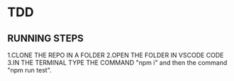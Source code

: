 # TDD
## RUNNING STEPS
1.CLONE THE REPO IN A FOLDER
2.OPEN THE FOLDER IN VSCODE CODE
3.IN THE TERMINAL TYPE THE COMMAND "npm i" and then the command "npm run test".
